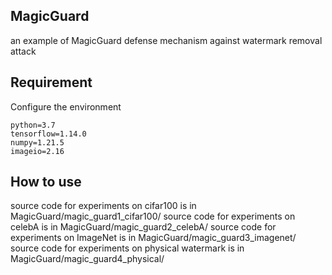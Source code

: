 ## MagicGuard
an example of MagicGuard defense mechanism against watermark removal attack

## Requirement

Configure the environment

```
python=3.7
tensorflow=1.14.0
numpy=1.21.5
imageio=2.16
```

## How to use

source code for experiments on cifar100 is in MagicGuard/magic_guard1_cifar100/
source code for experiments on celebA is in MagicGuard/magic_guard2_celebA/
source code for experiments on ImageNet is in MagicGuard/magic_guard3_imagenet/
source code for experiments on physical watermark is in MagicGuard/magic_guard4_physical/

